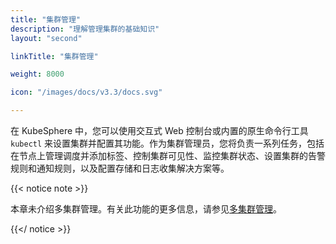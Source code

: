 ```yaml
---
title: "集群管理"
description: "理解管理集群的基础知识"
layout: "second"

linkTitle: "集群管理"

weight: 8000

icon: "/images/docs/v3.3/docs.svg"

---
```


在 KubeSphere 中，您可以使用交互式 Web 控制台或内置的原生命令行工具 `kubectl` 来设置集群并配置其功能。作为集群管理员，您将负责一系列任务，包括在节点上管理调度并添加标签、控制集群可见性、​​监控集群状态、设置集群的告警规则和通知规则，以及配置存储和日志收集解决方案等。

{{< notice note >}}

本章未介绍多集群管理。有关此功能的更多信息，请参见[多集群管理](../multicluster-management/)。

{{</ notice >}}